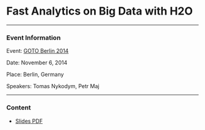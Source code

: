 # Fast Analytics on Big Data with H2O

---

### Event Information

Event: [GOTO Berlin 2014](http://gotocon.com/berlin-2014)

Date: November 6, 2014

Place: Berlin, Germany

Speakers: Tomas Nykodym, Petr Maj

---

### Content

* [Slides PDF](PetrMaj_and_TomasNykodym_FastAnalyticsOnBigData.pdf)


